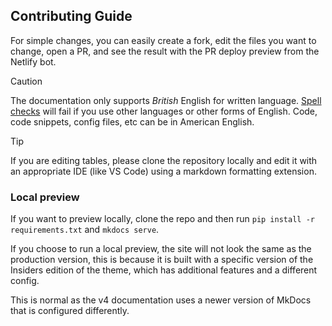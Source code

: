## Contributing Guide

For simple changes, you can easily create a fork, edit the files you want to change, open a PR, and see the result with the PR deploy preview from the Netlify bot.

> [!CAUTION]
> The documentation only supports *British* English for written language. [Spell checks](https://github.com/discord-tickets/docs/actions/workflows/spelling-check.yml) will fail if you use other languages or other forms of English. Code, code snippets, config files, etc can be in American English.

> [!TIP]
> If you are editing tables, please clone the repository locally and edit it with an appropriate IDE (like VS Code) using a markdown formatting extension.

### Local preview

If you want to preview locally, clone the repo and then run `pip install -r requirements.txt` and `mkdocs serve`.

If you choose to run a local preview, the site will not look the same as the production version, this is because it is built with a specific version of the Insiders edition of the theme, which has additional features and a different config. 

This is normal as the v4 documentation uses a newer version of MkDocs that is configured differently.
